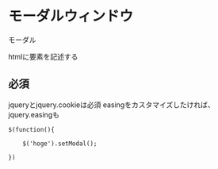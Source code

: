 # モーダルウィンドウ
モーダル

htmlに要素を記述する

## 必須
jqueryとjquery.cookieは必須
easingをカスタマイズしたければ、jquery.easingも

    $(function(){
    	
    	$('hoge').setModal();
    	
    })
